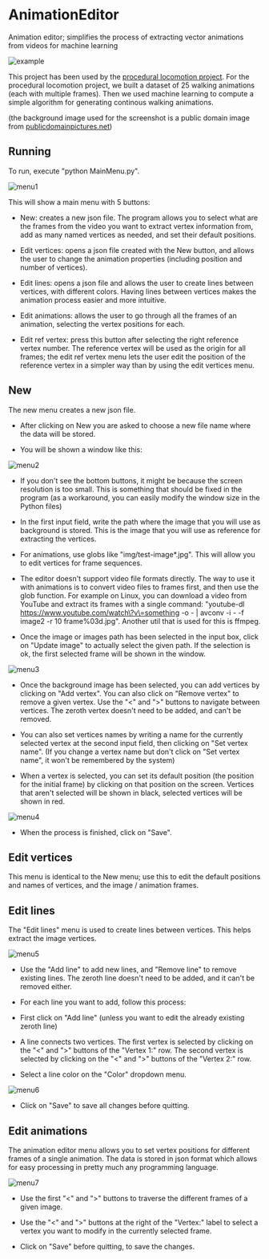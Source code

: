 AnimationEditor
===============

Animation editor; simplifies the process of extracting vector animations from videos for machine learning

![example](img/anim-editor.png)

This project has been used by the [procedural locomotion project](https://github.com/hmoraldo/ProceduralLocomotion). For the procedural locomotion project, we built a dataset of 25 walking animations (each with multiple frames). Then we used machine learning to compute a simple algorithm for generating continous walking animations.

(the background image used for the screenshot is a public domain image from [publicdomainpictures.net](http://www.publicdomainpictures.net/view-image.php?image=11855&picture=walking-on-the-beach))

Running
-------

To run, execute "python MainMenu.py".

![menu1](img/editor01.png)

This will show a main menu with 5 buttons:

* New: creates a new json file. The program allows you to select what are the frames from the video you want to extract vertex information from, add as many named vertices as needed, and set their default positions.

* Edit vertices: opens a json file created with the New button, and allows the user to change the animation properties (including position and number of vertices).

* Edit lines: opens a json file and allows the user to create lines between vertices, with different colors. Having lines between vertices makes the animation process easier and more intuitive.

* Edit animations: allows the user to go through all the frames of an animation, selecting the vertex positions for each.

* Edit ref vertex: press this button after selecting the right reference vertex number. The reference vertex will be used as the origin for all frames; the edit ref vertex menu lets the user edit the position of the reference vertex in a simpler way than by using the edit vertices menu.

New
---

The new menu creates a new json file.

* After clicking on New you are asked to choose a new file name where the data will be stored.

* You will be shown a window like this:

![menu2](img/editor02.png)

 * If you don't see the bottom buttons, it might be because the screen resolution is too small. This is something that should be fixed in the program (as a workaround, you can easily modify the window size in the Python files)

 * In the first input field, write the path where the image that you will use as background is stored. This is the image that you will use as reference for extracting the vertices.

 * For animations, use globs like "img/test-image*.jpg". This will allow you to edit vertices for frame sequences.

  * The editor doesn't support video file formats directly. The way to use it with animations is to convert video files to frames first, and then use the glob function. For example on Linux, you can download a video from YouTube and extract its frames with a single command: "youtube-dl https://www.youtube.com/watch\?v\=something -o - | avconv -i - -f image2 -r 10 frame%03d.jpg". Another util that is used for this is ffmpeg.

 * Once the image or images path has been selected in the input box, click on "Update image" to actually select the given path. If the selection is ok, the first selected frame will be shown in the window.

![menu3](img/editor03.png)

 * Once the background image has been selected, you can add vertices by clicking on "Add vertex". You can also click on "Remove vertex" to remove a given vertex. Use the "<" and ">" buttons to navigate between vertices. The zeroth vertex doesn't need to be added, and can't be removed.

 * You can also set vertices names by writing a name for the currently selected vertex at the second input field, then clicking on "Set vertex name". (If you change a vertex name but don't click on "Set vertex name", it won't be remembered by the system)

 * When a vertex is selected, you can set its default position (the position for the initial frame) by clicking on that position on the screen. Vertices that aren't selected will be shown in black, selected vertices will be shown in red.

![menu4](img/editor04.png)

 * When the process is finished, click on "Save".

Edit vertices
-------------

This menu is identical to the New menu; use this to edit the default positions and names of vertices, and the image / animation frames.

Edit lines
----------

The "Edit lines" menu is used to create lines between vertices. This helps extract the image vertices.

![menu5](img/editor05.png)

* Use the "Add line" to add new lines, and "Remove line" to remove existing lines. The zeroth line doesn't need to be added, and it can't be removed either.

* For each line you want to add, follow this process:

 * First click on "Add line" (unless you want to edit the already existing zeroth line)

 * A line connects two vertices. The first vertex is selected by clicking on the "<" and ">" buttons of the "Vertex 1:" row. The second vertex is selected by clicking on the "<" and ">" buttons of the "Vertex 2:" row.

 * Select a line color on the "Color" dropdown menu.

![menu6](img/editor06.png)

* Click on "Save" to save all changes before quitting.

Edit animations
---------------

The animation editor menu allows you to set vertex positions for different frames of a single animation. The data is stored in json format which allows for easy processing in pretty much any programming language.

![menu7](img/editor07.png)

* Use the first "<" and ">" buttons to traverse the different frames of a given image.

* Use the "<" and ">" buttons at the right of the "Vertex:" label to select a vertex you want to modify in the currently selected frame.

* Click on "Save" before quitting, to save the changes.





